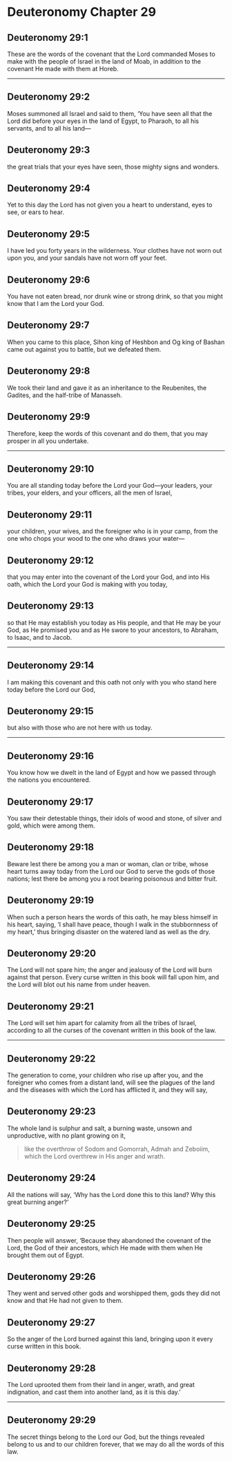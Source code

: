 # Deuteronomy Chapter 29

## Deuteronomy 29:1

These are the words of the covenant that the Lord commanded Moses to make with the people of Israel in the land of Moab, in addition to the covenant He made with them at Horeb.

---

## Deuteronomy 29:2

Moses summoned all Israel and said to them, ‘You have seen all that the Lord did before your eyes in the land of Egypt, to Pharaoh, to all his servants, and to all his land—

## Deuteronomy 29:3

the great trials that your eyes have seen, those mighty signs and wonders.

## Deuteronomy 29:4

Yet to this day the Lord has not given you a heart to understand, eyes to see, or ears to hear.

## Deuteronomy 29:5

I have led you forty years in the wilderness. Your clothes have not worn out upon you, and your sandals have not worn off your feet.

## Deuteronomy 29:6

You have not eaten bread, nor drunk wine or strong drink, so that you might know that I am the Lord your God.

## Deuteronomy 29:7

When you came to this place, Sihon king of Heshbon and Og king of Bashan came out against you to battle, but we defeated them.

## Deuteronomy 29:8

We took their land and gave it as an inheritance to the Reubenites, the Gadites, and the half-tribe of Manasseh.

## Deuteronomy 29:9

Therefore, keep the words of this covenant and do them, that you may prosper in all you undertake.

---

## Deuteronomy 29:10

You are all standing today before the Lord your God—your leaders, your tribes, your elders, and your officers, all the men of Israel,

## Deuteronomy 29:11

your children, your wives, and the foreigner who is in your camp, from the one who chops your wood to the one who draws your water—

## Deuteronomy 29:12

that you may enter into the covenant of the Lord your God, and into His oath, which the Lord your God is making with you today,

## Deuteronomy 29:13

so that He may establish you today as His people, and that He may be your God, as He promised you and as He swore to your ancestors, to Abraham, to Isaac, and to Jacob.

---

## Deuteronomy 29:14

I am making this covenant and this oath not only with you who stand here today before the Lord our God,

## Deuteronomy 29:15

but also with those who are not here with us today.

---

## Deuteronomy 29:16

You know how we dwelt in the land of Egypt and how we passed through the nations you encountered.

## Deuteronomy 29:17

You saw their detestable things, their idols of wood and stone, of silver and gold, which were among them.

## Deuteronomy 29:18

Beware lest there be among you a man or woman, clan or tribe, whose heart turns away today from the Lord our God to serve the gods of those nations; lest there be among you a root bearing poisonous and bitter fruit.

## Deuteronomy 29:19

When such a person hears the words of this oath, he may bless himself in his heart, saying, ‘I shall have peace, though I walk in the stubbornness of my heart,’ thus bringing disaster on the watered land as well as the dry.

## Deuteronomy 29:20

The Lord will not spare him; the anger and jealousy of the Lord will burn against that person. Every curse written in this book will fall upon him, and the Lord will blot out his name from under heaven.

## Deuteronomy 29:21

The Lord will set him apart for calamity from all the tribes of Israel, according to all the curses of the covenant written in this book of the law.

---

## Deuteronomy 29:22

The generation to come, your children who rise up after you, and the foreigner who comes from a distant land, will see the plagues of the land and the diseases with which the Lord has afflicted it, and they will say,

## Deuteronomy 29:23

The whole land is sulphur and salt, a burning waste, unsown and unproductive, with no plant growing on it,

> like the overthrow of Sodom and Gomorrah, Admah and Zeboiim, which the Lord overthrew in His anger and wrath.

## Deuteronomy 29:24

All the nations will say, ‘Why has the Lord done this to this land? Why this great burning anger?’

## Deuteronomy 29:25

Then people will answer, ‘Because they abandoned the covenant of the Lord, the God of their ancestors, which He made with them when He brought them out of Egypt.

## Deuteronomy 29:26

They went and served other gods and worshipped them, gods they did not know and that He had not given to them.

## Deuteronomy 29:27

So the anger of the Lord burned against this land, bringing upon it every curse written in this book.

## Deuteronomy 29:28

The Lord uprooted them from their land in anger, wrath, and great indignation, and cast them into another land, as it is this day.’

---

## Deuteronomy 29:29

The secret things belong to the Lord our God, but the things revealed belong to us and to our children forever, that we may do all the words of this law.